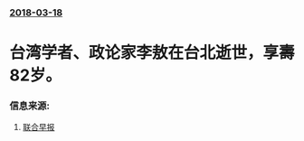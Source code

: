 ### [2018-03-18](/news/2018/03/18/index.md)

##### 
# 台湾学者、政论家李敖在台北逝世，享壽82岁。 




### 信息来源:

1. [联合早报](http://www.zaobao.com/realtime/china/story20180318-843671)
